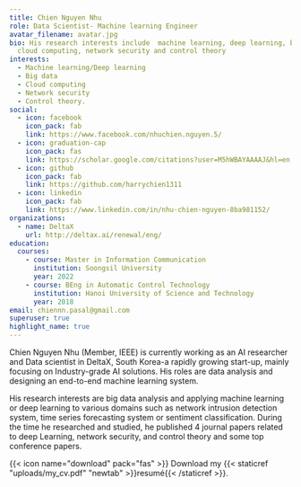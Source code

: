 ```yaml
---
title: Chien Nguyen Nhu
role: Data Scientist- Machine learning Engineer
avatar_filename: avatar.jpg
bio: His research interests include  machine learning, deep learning, big data,
  cloud computing, network security and control theory
interests:
  - Machine learning/Deep learning
  - Big data
  - Cloud computing
  - Network security
  - Control theory.
social:
  - icon: facebook
    icon_pack: fab
    link: https://www.facebook.com/nhuchien.nguyen.5/
  - icon: graduation-cap
    icon_pack: fas
    link: https://scholar.google.com/citations?user=M5hWBAYAAAAJ&hl=en
  - icon: github
    icon_pack: fab
    link: https://github.com/harrychien1311
  - icon: linkedin
    icon_pack: fab
    link: https://www.linkedin.com/in/nhu-chien-nguyen-8ba981152/
organizations:
  - name: DeltaX
    url: http://deltax.ai/renewal/eng/
education:
  courses:
    - course: Master in Information Communication
      institution: Soongsil University
      year: 2022
    - course: BEng in Automatic Control Technology
      institution: Hanoi University of Science and Technology
      year: 2018
email: chiennn.pasal@gmail.com
superuser: true
highlight_name: true
---
```

Chien Nguyen Nhu (Member, IEEE) is currently working as an AI researcher and Data scientist in DeltaX, South Korea-a rapidly growing start-up, mainly focusing on Industry-grade AI solutions. His roles are data analysis and designing an end-to-end machine learning system.

His research interests are big data analysis and applying machine learning or deep learning to various domains such as network intrusion detection system, time series forecasting system or sentiment classification. During the time he researched and studied, he published 4 journal papers related to deep Learning, network security, and control theory and some top conference papers.

{{< icon name="download" pack="fas" >}} Download my {{< staticref "uploads/my_cv.pdf" "newtab" >}}resumé{{< /staticref >}}.
